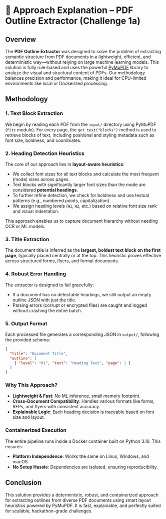 # 🧠 Approach Explanation – PDF Outline Extractor (Challenge 1a)

## Overview

The **PDF Outline Extractor** was designed to solve the problem of extracting semantic structure from PDF documents in a lightweight, efficient, and deterministic way—without relying on large machine learning models. This solution is fully rule-based and uses the powerful [PyMuPDF](https://pymupdf.readthedocs.io/en/latest/) library to analyze the visual and structural content of PDFs. Our methodology balances precision and performance, making it ideal for CPU-limited environments like local or Dockerized processing.

## Methodology

### 1. **Text Block Extraction**
We begin by reading each PDF from the `input/` directory using PyMuPDF (`fitz` module). For every page, the `get_text("blocks")` method is used to retrieve blocks of text, including positional and styling metadata such as font size, boldness, and coordinates.

### 2. **Heading Detection Heuristics**
The core of our approach lies in **layout-aware heuristics**:
- We collect font sizes for all text blocks and calculate the most frequent (mode) sizes across pages.
- Text blocks with significantly larger font sizes than the mode are considered **potential headings**.
- To further refine detection, we check for boldness and use textual patterns (e.g., numbered points, capitalization).
- We assign heading levels (`H1`, `H2`, etc.) based on relative font size rank and visual indentation.

This approach enables us to capture document hierarchy without needing OCR or ML models.

### 3. **Title Extraction**
The document title is inferred as the **largest, boldest text block on the first page**, typically placed centrally or at the top. This heuristic proves effective across structured forms, flyers, and formal documents.

### 4. **Robust Error Handling**
The extractor is designed to fail gracefully:
- If a document has no detectable headings, we still output an empty outline JSON with just the title.
- Parsing errors (corrupt or encrypted files) are caught and logged without crashing the entire batch.

### 5. **Output Format**
Each processed file generates a corresponding JSON in `output/`, following the provided schema:

```json
{
  "title": "Document Title",
  "outline": [
    { "level": "H1", "text": "Heading Text", "page": 1 }
  ]
}
```

### Why This Approach?

- **Lightweight & Fast**: No ML inference, small memory footprint.
- **Cross-Document Compatibility**: Handles various formats like forms, RFPs, and flyers with consistent accuracy.
- **Explainable Logic**: Each heading decision is traceable based on font size and layout.

### Containerized Execution

The entire pipeline runs inside a Docker container built on Python 3.10. This ensures:

- **Platform Independence**: Works the same on Linux, Windows, and macOS.
- **No Setup Hassle**: Dependencies are isolated, ensuring reproducibility.

## Conclusion

This solution provides a deterministic, robust, and containerized approach for extracting outlines from diverse PDF documents using smart layout heuristics powered by PyMuPDF. It is fast, explainable, and perfectly suited for scalable, hackathon-grade challenges.